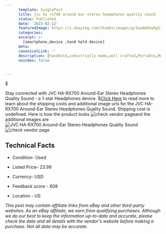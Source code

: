 ```yaml
---
      template: SinglePost
      title: jvc ha rx700 around ear stereo headphones quality sound
      status: Published
      date: '2023-02-12'
      featuredImage: https://i.ebayimg.com/thumbs/images/g/IewAAOSw6g5iptWE/s-l225.jpg
      categories: 
      excerpt: >-
        [smartphone,device ,hand held device]
      meta:
      canonicalLink: ''
      description: [handheld,industrially made,well crafted,Portable,Mobile,Compact,Convenient,Lightweight,Maneuverable,Man-portable,Miniature,Carriable,Hand-held,Light,Holdable,Transportable,Mobile device,Pocket-sized,On-the-go,Wireless,Cordless,Compact size,Convenient size, smartphone,device ,hand held device]
      noindex: false
      
        
---
```

$

Stay connected with JVC HA-RX700 Around-Ear Stereo Headphones Quality Sound - a 1-star Headphones device.
$[Click Here](https://www.ebay.com/itm/374127806560?hash=item571bc14860%3Ag%3AIewAAOSw6g5iptWE&mkevt=1&mkcid=1&mkrid=711-53200-19255-0&campid=%253CePNCampaignId%253E&customid=%253CreferenceId%253E&toolid=10049) to read more to learn about the shipping costs and additional image urls for the JVC HA-RX700 Around-Ear Stereo Headphones Quality Sound. Shipping cost is undefined. Here is how the product looks ![check vendor page](https://i.ebayimg.com/thumbs/images/g/IewAAOSw6g5iptWE/s-l225.jpg)and the additional images are![JVC HA-RX700 Around-Ear Stereo Headphones Quality Sound](https://i.ebayimg.com/images/g/IewAAOSw6g5iptWE/s-l1600.jpg)![check vendor page](https://origin-galleryplus.ebayimg.com/ws/web/374127806560_2_0_1/225x225.jpg,https://origin-galleryplus.ebayimg.com/ws/web/374127806560_3_0_1/225x225.jpg,https://origin-galleryplus.ebayimg.com/ws/web/374127806560_4_0_1/225x225.jpg)



 ## Technical Facts 



     
      

 - Condition- Used 


      

 - Listed Price- 23.99 


      

 - Currency- USD 


      

 - Feedback score - 608 


      

 - Location - US 


      
      

 *_This post may contain affiliate links from eBay and other third-party websites. As an eBay affiliate, we earn from qualifying purchases. Although we do our best to keep the information up-to-date and accurate, please check the date and all details with the vendor's website before making a purchase. Not all data may be accurate._*






